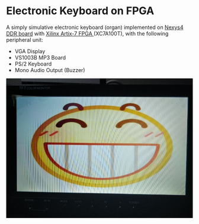 # Electronic Keyboard on FPGA

A simply simulative electronic keyboard (organ) implemented on [Nexys4 DDR board](https://reference.digilentinc.com/programmable-logic/nexys-4-ddr/start) with [Xilinx Artix-7 FPGA ](https://www.xilinx.com/products/silicon-devices/fpga/artix-7.html)(XC7A100T), with the following peripheral unit:

- VGA Display
- VS1003B MP3 Board
- PS/2 Keyboard
- Mono Audio Output (Buzzer)



![](./img/happy.jpg)
